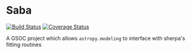 # Saba

[![Build Status](https://travis-ci.org/nocturnalastro/saba.svg?branch=sphinx-docs)](https://travis-ci.org/nocturnalastro/saba)
[![Coverage Status](https://coveralls.io/repos/github/nocturnalastro/saba/badge.svg)](https://coveralls.io/github/nocturnalastro/saba)

A GSOC project which allows `astropy.modeling` to interface with sherpa's fitting routines
